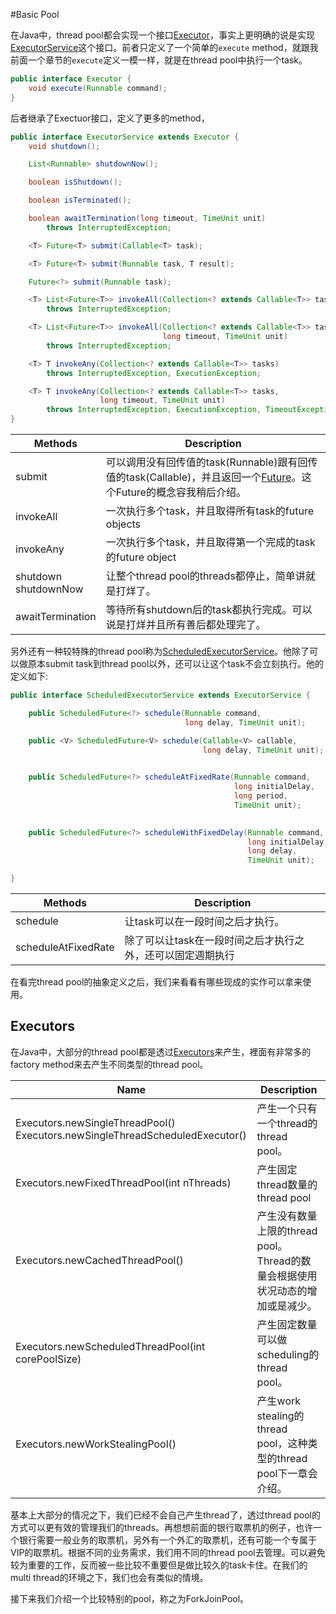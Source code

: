 #Basic Pool

在Java中，thread pool都会实现一个接口[Executor](https://docs.oracle.com/javase/8/docs/api/java/util/concurrent/Executor.html)，事实上更明确的说是实现[ExecutorService](https://docs.oracle.com/javase/8/docs/api/java/util/concurrent/ExecutorService.html)这个接口。前者只定义了一个简单的`execute` method，就跟我前面一个章节的`execute`定义一模一样，就是在thread pool中执行一个task。

```java
public interface Executor {
    void execute(Runnable command);
}
```

后者继承了Exectuor接口，定义了更多的method，

```java
public interface ExecutorService extends Executor {
    void shutdown();

    List<Runnable> shutdownNow();

    boolean isShutdown();

    boolean isTerminated();

    boolean awaitTermination(long timeout, TimeUnit unit)
        throws InterruptedException;

    <T> Future<T> submit(Callable<T> task);

    <T> Future<T> submit(Runnable task, T result);

    Future<?> submit(Runnable task);

    <T> List<Future<T>> invokeAll(Collection<? extends Callable<T>> tasks)
        throws InterruptedException;

    <T> List<Future<T>> invokeAll(Collection<? extends Callable<T>> tasks,
                                  long timeout, TimeUnit unit)
        throws InterruptedException;

    <T> T invokeAny(Collection<? extends Callable<T>> tasks)
        throws InterruptedException, ExecutionException;

    <T> T invokeAny(Collection<? extends Callable<T>> tasks,
                    long timeout, TimeUnit unit)
        throws InterruptedException, ExecutionException, TimeoutException;
}

```


Methods | Description
--------|-----------------
submit | 可以调用没有回传值的task(Runnable)跟有回传值的task(Callable)，并且返回一个[Future](https://docs.oracle.com/javase/8/docs/api/java/util/concurrent/Future.html)。这个Future的概念容我稍后介绍。
invokeAll| 一次执行多个task，并且取得所有task的future objects 
invokeAny | 一次执行多个task，并且取得第一个完成的task的future object
shutdown<br>shutdownNow<br> | 让整个thread pool的threads都停止，简单讲就是打烊了。
awaitTermination | 等待所有shutdown后的task都执行完成。可以说是打烊并且所有善后都处理完了。

另外还有一种较特殊的thread pool称为[ScheduledExecutorService](https://docs.oracle.com/javase/8/docs/api/java/util/concurrent/ScheduledExecutorService.html)。他除了可以做原本submit task到thread pool以外，还可以让这个task不会立刻执行。他的定义如下:

```java
public interface ScheduledExecutorService extends ExecutorService {

    public ScheduledFuture<?> schedule(Runnable command,
                                       long delay, TimeUnit unit);

    public <V> ScheduledFuture<V> schedule(Callable<V> callable,
                                           long delay, TimeUnit unit);

    
    public ScheduledFuture<?> scheduleAtFixedRate(Runnable command,
                                                  long initialDelay,
                                                  long period,
                                                  TimeUnit unit);

    
    public ScheduledFuture<?> scheduleWithFixedDelay(Runnable command,
                                                     long initialDelay,
                                                     long delay,
                                                     TimeUnit unit);

}
```

Methods | Description
--------|-----------------
schedule | 让task可以在一段时间之后才执行。
scheduleAtFixedRate | 除了可以让task在一段时间之后才执行之外，还可以固定週期执行

在看完thread pool的抽象定义之后，我们来看看有哪些现成的实作可以拿来使用。

## Executors

在Java中，大部分的thread pool都是透过[Executors](https://docs.oracle.com/javase/8/docs/api/java/util/concurrent/Executors.html)来产生，裡面有非常多的factory method来去产生不同类型的thread pool。

Name | Description
-----|---------------
Executors.newSingleThreadPool() <br> Executors.newSingleThreadScheduledExecutor() | 产生一个只有一个thread的thread pool。
Executors.newFixedThreadPool(int nThreads) | 产生固定thread数量的thread pool
Executors.newCachedThreadPool() | 产生没有数量上限的thread pool。Thread的数量会根据使用状况动态的增加或是减少。
Executors.newScheduledThreadPool(int corePoolSize) | 产生固定数量可以做scheduling的thread pool。
Executors.newWorkStealingPool() | 产生work stealing的thread pool，这种类型的thread pool下一章会介绍。


基本上大部分的情况之下，我们已经不会自己产生thread了，透过thread pool的方式可以更有效的管理我们的threads。再想想前面的银行取票机的例子，也许一个银行需要一般业务的取票机，另外有一个外汇的取票机，还有可能一个专属于VIP的取票机。根据不同的业务需求，我们用不同的thread pool去管理。可以避免较为重要的工作，反而被一些比较不重要但是做比较久的task卡住。在我们的multi thread的环境之下，我们也会有类似的情境。

接下来我们介绍一个比较特别的pool，称之为ForkJoinPool。